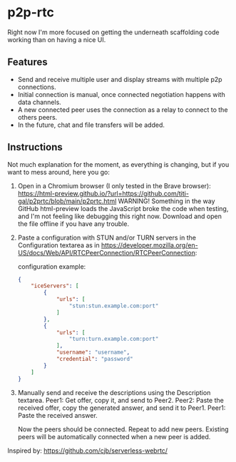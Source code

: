# p2p-rtc

Right now I'm more focused on getting the underneath scaffolding code working than on having a nice UI.

## Features
- Send and receive multiple user and display streams with multiple p2p connections.
- Initial connection is manual, once connected negotiation happens with data channels.
- A new connected peer uses the connection as a relay to connect to the others peers.
- In the future, chat and file transfers will be added.

## Instructions
Not much explanation for the moment, as everything is changing, but if you want to mess around, here you go:

1. Open in a Chromium browser (I only tested in the Brave browser): https://html-preview.github.io/?url=https://github.com/titi-gal/p2prtc/blob/main/p2prtc.html
    WARNING! Something in the way GitHub html-preview loads the JavaScript broke the code when testing, and I'm not feeling like debugging this right now. Download and open the file offline if you have any trouble.

2. Paste a configuration with STUN and/or TURN servers in the Configuration textarea as in https://developer.mozilla.org/en-US/docs/Web/API/RTCPeerConnection/RTCPeerConnection:

    configuration example:

    ```json
    {
        "iceServers": [
            {
                "urls": [
                    "stun:stun.example.com:port"
                ]
            },
            {
                "urls": [
                    "turn:turn.example.com:port"
                ],
                "username": "username",
                "credential": "password"
            }
        ]
    }
    ```

3. Manually send and receive the descriptions using the Description textarea.
    Peer1: Get offer, copy it, and send to Peer2.
    Peer2: Paste the received offer, copy the generated answer, and send it to Peer1.
    Peer1: Paste the received answer.

    Now the peers should be connected. Repeat to add new peers. Existing peers will be automatically connected when a new peer is added.


Inspired by: https://github.com/cjb/serverless-webrtc/